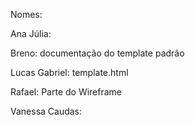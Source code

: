 Nomes:

Ana Júlia:

Breno: documentação do template padrão 

Lucas Gabriel: template.html

Rafael: Parte do Wireframe

Vanessa Caudas:
